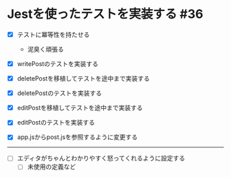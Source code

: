 # Jestを使ったテストを実装する #36
- [x] テストに冪等性を持たせる
  - 泥臭く頑張る

- [x] writePostのテストを実装する

- [x] deletePostを移植してテストを途中まで実装する
- [x] deletePostのテストを実装する

- [x] editPostを移植してテストを途中まで実装する
- [x] editPostのテストを実装する

- [x] app.jsからpost.jsを参照するように変更する

-----

- [ ] エディタがちゃんとわかりやすく怒ってくれるように設定する
  - [ ] 未使用の定義など